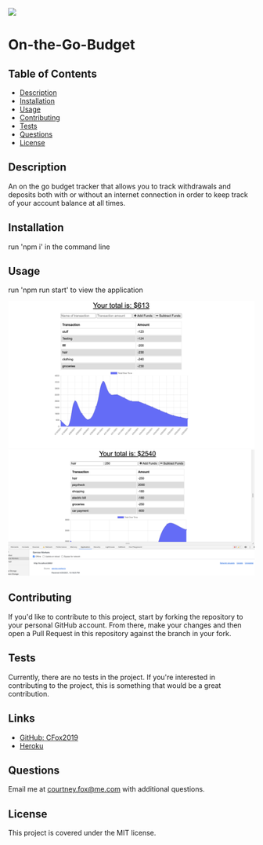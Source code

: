 
![](https://img.shields.io/badge/license-MIT-brightgreen)

# On-the-Go-Budget

## Table of Contents

* [Description](#description)
* [Installation](#installation)
* [Usage](#usage)
* [Contributing](#contributing)
* [Tests](#tests)
* [Questions](#questions)
* [License](#license)

## Description
An on the go budget tracker that allows you to track withdrawals and deposits both with or without an internet connection in order to keep track of your account balance at all times.

## Installation
run 'npm i' in the command line

## Usage
run 'npm run start' to view the application

![Budget Tracker](assets/budget_tracker.png)
![Budget Tracker](assets/budget_tracker2.png)

## Contributing
If you'd like to contribute to this project, start by forking the repository to your personal GitHub account. From there, make your changes and then open a Pull Request in this repository against the branch in your fork.

## Tests
Currently, there are no tests in the project. If you're interested in contributing to the project, this is something that would be a great contribution.

## Links

* [GitHub: CFox2019](https://github.com/CFox2019)
* [Heroku](https://limitless-scrubland-48361.herokuapp.com/)
## Questions

Email me at [courtney.fox@me.com](courtney.fox@me.com) with additional questions.

## License
This project is covered under the MIT license.
